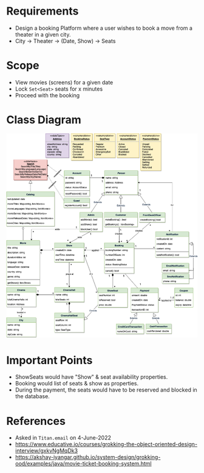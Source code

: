 
# Requirements
- Design a booking Platform where a user wishes to book a move from a theater in a given city.
- City → Theater → (Date, Show) → Seats

# Scope
- View movies (screens) for a given date
- Lock `Set<Seat>` seats for x minutes
- Proceed with the booking

# Class Diagram
![img.png](assests/class_diagram_img.png)

# Important Points
- ShowSeats would have "Show" & seat availability properties.
- Booking would list of seats & show as properties.
- During the payment, the seats would have to be reserved and blocked in the database.

# References
- Asked in `Titan.email` on 4-June-2022
- https://www.educative.io/courses/grokking-the-object-oriented-design-interview/gxkvNgMqDk3
- https://akshay-iyangar.github.io/system-design/grokking-ood/examples/java/movie-ticket-booking-system.html